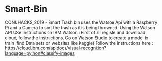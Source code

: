 # Smart-Bin
CONUHACKS_2019 - 
Smart Trash bin uses the Watson Api with a Raspberry Pi and a Camera to sort the trash as it is being throwned. 
Using the Watson API
USe instructions on IBM Watson : 
First of all registe and download cloud, follow the instructions. 
Go on Watson Studio to create a model to train (find Data sets on websites like Kaggle)
Follow the instructions here : 
https://cloud.ibm.com/apidocs/visual-recognition?language=python#classify-images
